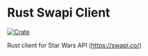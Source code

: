 # Rust Swapi Client

[![Crate](https://img.shields.io/crates/v/swapi-client)](https://crates.io/crates/swapi-client)

Rust client for Star Wars API (https://swapi.co/)
